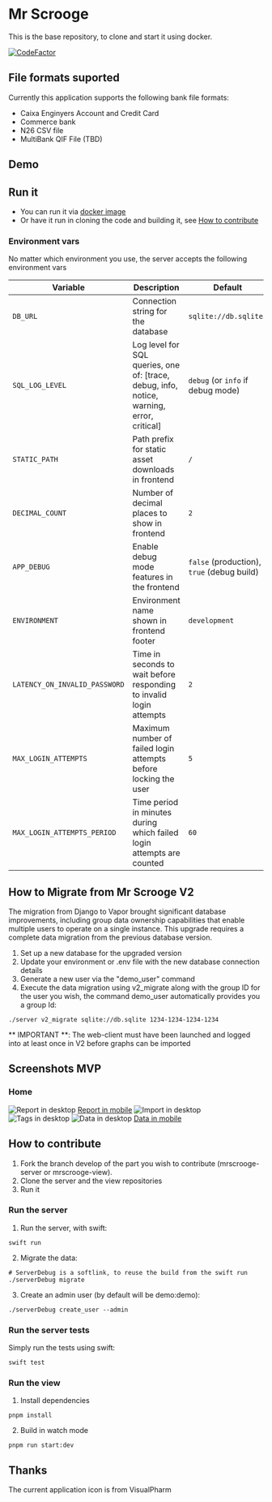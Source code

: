 # Mr Scrooge
This is the base repository, to clone and start it using docker.

[![CodeFactor](https://www.codefactor.io/repository/github/dracks/mr-scrooge/badge)](https://www.codefactor.io/repository/github/dracks/mr-scrooge)

## File formats suported
Currently this application supports the following bank file formats:

- Caixa Enginyers Account and Credit Card
- Commerce bank
- N26 CSV file
- MultiBank QIF File (TBD)

## Demo

## Run it
* You can run it via [docker image](https://hub.docker.com/r/dracks/mrscrooge)
* Or have it run in cloning the code and building it, see [How to contribute](#How-to-contribute)

### Environment vars
No matter which environment you use, the server accepts the following environment vars

| Variable | Description | Default |
|----------|-------------|---------|
| `DB_URL` | Connection string for the database | `sqlite://db.sqlite3` |
| `SQL_LOG_LEVEL` | Log level for SQL queries, one of: [trace, debug, info, notice, warning, error, critical] | `debug` (or `info` if debug mode) |
| `STATIC_PATH` | Path prefix for static asset downloads in frontend | `/` |
| `DECIMAL_COUNT` | Number of decimal places to show in frontend | `2` |
| `APP_DEBUG` | Enable debug mode features in the frontend | `false` (production), `true` (debug build) |
| `ENVIRONMENT` | Environment name shown in frontend footer | `development` |
| `LATENCY_ON_INVALID_PASSWORD` | Time in seconds to wait before responding to invalid login attempts | `2` |
| `MAX_LOGIN_ATTEMPTS` | Maximum number of failed login attempts before locking the user | `5` |
| `MAX_LOGIN_ATTEMPTS_PERIOD` | Time period in minutes during which failed login attempts are counted | `60` |


## How to Migrate from Mr Scrooge V2
The migration from Django to Vapor brought significant database improvements, including group data ownership capabilities that enable multiple users to operate on a single instance. This upgrade requires a complete data migration from the previous database version.

1. Set up a new database for the upgraded version
2. Update your environment or .env file with the new database connection details  
3. Generate a new user via the "demo_user" command
4. Execute the data migration using v2_migrate along with the group ID for the user you wish, the command demo_user automatically provides you a group Id:
```
./server v2_migrate sqlite://db.sqlite 1234-1234-1234-1234
```

** IMPORTANT **: The web-client must have been launched and logged into at least once in V2 before graphs can be imported

## Screenshots MVP
### Home
![Report in desktop](/docs/images/1-Desktop-Home.png)
[Report in mobile](/docs/images/1-Mobile-Home.png)
![Import in desktop](/docs/images/2-Desktop-Import.png)
![Tags in desktop](/docs/images/3-Desktop-Tags.png)
![Data in desktop](/docs/images/4-Desktop-Data.png)
[Data in mobile](/docs/images/4-Mobile-Data.png)

## How to contribute

1. Fork the branch develop of the part you wish to contribute (mrscrooge-server or mrscrooge-view).
2. Clone the server and the view repositories
3. Run it

### Run the server
1. Run the server, with swift:
```
swift run
```
2. Migrate the data:
```
# ServerDebug is a softlink, to reuse the build from the swift run
./serverDebug migrate
```
3. Create an admin user (by default will be demo:demo):
```
./serverDebug create_user --admin
```

### Run the server tests
Simply run the tests using swift:
```
swift test
```
### Run the view
1. Install dependencies
```
pnpm install
```

2. Build in watch mode
```
pnpm run start:dev
```


## Thanks
The current application icon is from VisualPharm

